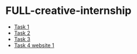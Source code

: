 # FULL-creative-internship

- [Task 1](https://kailashganesh.github.io/FULL-creative-intership/Task-1.html)
- [Task 2](https://kailashganesh.github.io/FULL-creative-intership/Task-2.html)
- [Task 3](https://kailashganesh.github.io/FULL-creative-intership/Task-3.html)
- [Task 4 website 1](https://kailashganesh.github.io/FULL-creative-intership/Task-4-ws-1)